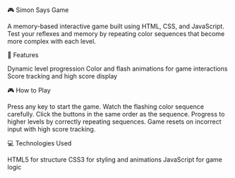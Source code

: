🎮 Simon Says Game

A memory-based interactive game built using HTML, CSS, and JavaScript. Test your reflexes and memory by repeating color sequences that become more complex with each level.


🚀 Features

Dynamic level progression
Color and flash animations for game interactions
Score tracking and high score display


🎮 How to Play

Press any key to start the game.
Watch the flashing color sequence carefully.
Click the buttons in the same order as the sequence.
Progress to higher levels by correctly repeating sequences.
Game resets on incorrect input with high score tracking.


💻 Technologies Used

HTML5 for structure
CSS3 for styling and animations
JavaScript for game logic
